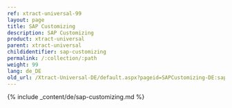 ```yaml
---
ref: xtract-universal-99
layout: page
title: SAP Customizing
description: SAP Customizing
product: xtract-universal
parent: xtract-universal
childidentifier: sap-customizing
permalink: /:collection/:path
weight: 99
lang: de_DE
old_url: /Xtract-Universal-DE/default.aspx?pageid=SAPCustomizing-DE:sap-customizing-DE
---
```


{% include _content/de/sap-customizing.md  %}

